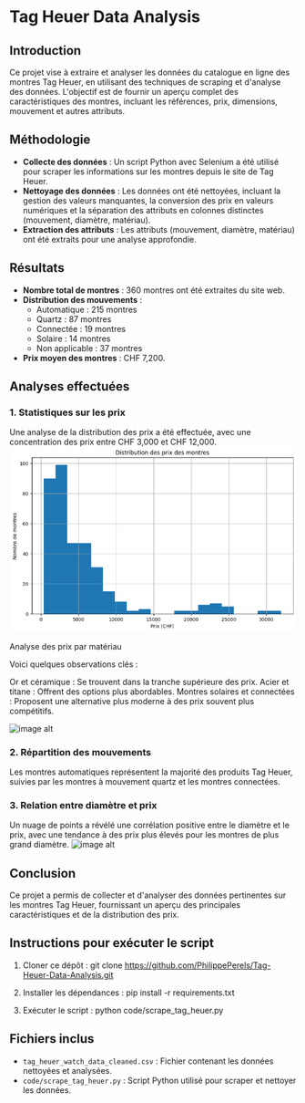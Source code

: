 # Tag Heuer Data Analysis

## Introduction
Ce projet vise à extraire et analyser les données du catalogue en ligne des montres Tag Heuer, en utilisant des techniques de scraping et d'analyse des données. L'objectif est de fournir un aperçu complet des caractéristiques des montres, incluant les références, prix, dimensions, mouvement et autres attributs.

## Méthodologie
- **Collecte des données** : Un script Python avec Selenium a été utilisé pour scraper les informations sur les montres depuis le site de Tag Heuer.
- **Nettoyage des données** : Les données ont été nettoyées, incluant la gestion des valeurs manquantes, la conversion des prix en valeurs numériques et la séparation des attributs en colonnes distinctes (mouvement, diamètre, matériau).
- **Extraction des attributs** : Les attributs (mouvement, diamètre, matériau) ont été extraits pour une analyse approfondie.

## Résultats
- **Nombre total de montres** : 360 montres ont été extraites du site web.
- **Distribution des mouvements** :
    - Automatique : 215 montres
    - Quartz : 87 montres
    - Connectée : 19 montres
    - Solaire : 14 montres
    - Non applicable : 37 montres
- **Prix moyen des montres** : CHF 7,200.

## Analyses effectuées
### 1. Statistiques sur les prix
Une analyse de la distribution des prix a été effectuée, avec une concentration des prix entre CHF 3,000 et CHF 12,000.
![image alt](https://github.com/PhilippePerels/Tag-Heuer-Data-Analysis/blob/72450b72f802803bf8557910e4bac02bdf41c3b0/Distribution%20du%20prix%20des%20montres.png)

Analyse des prix par matériau

Voici quelques observations clés :

Or et céramique : Se trouvent dans la tranche supérieure des prix.
Acier et titane : Offrent des options plus abordables.
Montres solaires et connectées : Proposent une alternative plus moderne à des prix souvent plus compétitifs.

![image alt](https://github.com/PhilippePerels/Tag-Heuer-Data-Analysis/blob/ad696b5040141019df6001e0fca11ba48604645a/Prix%20Moyen%20Par%20Mat%C3%A9riau%20Des%20Montres%20Tag%20Heuer.png)


### 2. Répartition des mouvements
Les montres automatiques représentent la majorité des produits Tag Heuer, suivies par les montres à mouvement quartz et les montres connectées.

### 3. Relation entre diamètre et prix
Un nuage de points a révélé une corrélation positive entre le diamètre et le prix, avec une tendance à des prix plus élevés pour les montres de plus grand diamètre.
![image alt](https://github.com/PhilippePerels/Tag-Heuer-Data-Analysis/blob/88b44fc03ba1fb7df272d4ccfe257eb9c8ab5b9a/Relation%20entre%20le%20diam%C3%A8tre%20et%20le%20prix%20des%20montres.png)

## Conclusion
Ce projet a permis de collecter et d'analyser des données pertinentes sur les montres Tag Heuer, fournissant un aperçu des principales caractéristiques et de la distribution des prix. 

## Instructions pour exécuter le script
1. Cloner ce dépôt :
git clone https://github.com/PhilippePerels/Tag-Heuer-Data-Analysis.git

2. Installer les dépendances :
pip install -r requirements.txt

3. Exécuter le script :
python code/scrape_tag_heuer.py


## Fichiers inclus
- `tag_heuer_watch_data_cleaned.csv` : Fichier contenant les données nettoyées et analysées.
- `code/scrape_tag_heuer.py` : Script Python utilisé pour scraper et nettoyer les données.
